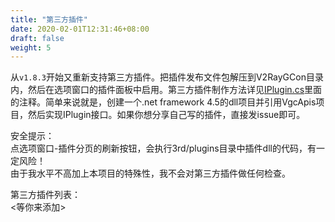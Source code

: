 ```yaml
---
title: "第三方插件"
date: 2020-02-01T12:31:46+08:00
draft: false
weight: 5
---
```


从`v1.8.3`开始又重新支持第三方插件。把插件发布文件包解压到V2RayGCon目录内，然后在选项窗口的插件面板中启用。第三方插件制作方法详见[IPlugin.cs](https://github.com/vrnobody/V2RayGCon/blob/master/VgcApis/Interfaces/IPlugin.cs)里面的注释。简单来说就是，创建一个.net framework 4.5的dll项目并引用VgcApis项目，然后实现IPlugin接口。如果你想分享自己写的插件，直接发issue即可。  
  
安全提示：  
点选项窗口-插件分页的刷新按钮，会执行3rd/plugins目录中插件dll的代码，有一定风险！  
由于我水平不高加上本项目的特殊性，我不会对第三方插件做任何检查。  
  
第三方插件列表：  
<等你来添加>  

